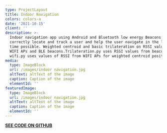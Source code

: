 ```yaml
---
type: ProjectLayout
title: Indoor Navigation
colors: colors-a
date: '2021-10-15'
client: ''
description: >-
  Indoor navigation app using Android and Bluetooth low energy Beacons to
  correctly locate and track a user and help the user navigate in the lowest
  time possible. Weighted centroid and basic trilateration on RSSI values from
  WIFI APs and BLE beacons.Trilateration.py uses RSSI values from beacon csv and
  wifi.py uses values of RSSI from WIFI APs for weighted centroid positioning.
media:
  type: ImageBlock
  url: /images/indoor navigation.jpg
  altText: altText of the image
  caption: Caption of the image
  elementId: ''
featuredImage:
  type: ImageBlock
  url: /images/indoor navigation.jpg
  altText: altText of the image
  caption: Caption of the image
  elementId: ''
---
```

[**SEE CODE ON GITHUB**](https://github.com/AlrikF/Indoor-Navigation-App)
